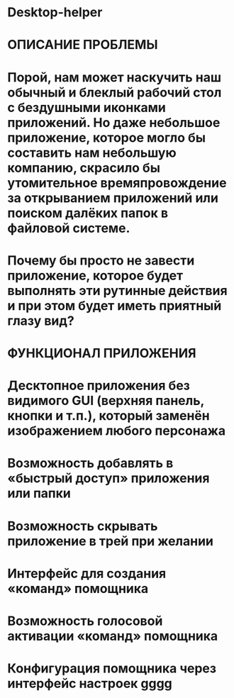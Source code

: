 # Desktop-helper
# ОПИСАНИЕ ПРОБЛЕМЫ
# Порой, нам может наскучить наш обычный и блеклый рабочий стол с бездушными иконками приложений. Но даже небольшое приложение, которое могло бы составить нам небольшую компанию, скрасило бы утомительное времяпровождение за открыванием приложений или поиском далёких папок в файловой системе.
# Почему бы просто не завести приложение, которое будет выполнять эти рутинные действия и при этом будет иметь приятный глазу вид?
# ФУНКЦИОНАЛ ПРИЛОЖЕНИЯ
# Десктопное приложения без видимого GUI (верхняя панель, кнопки и т.п.), который заменён изображением любого персонажа
# Возможность добавлять в «быстрый доступ» приложения или папки
# Возможность скрывать приложение в трей при желании
# Интерфейс для создания «команд» помощника
# Возможность голосовой активации «команд» помощника
# Конфигурация помощника через интерфейс настроек gggg

